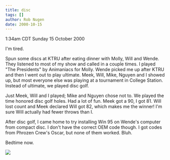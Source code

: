```yaml
---
title: disc
tags: []
author: Rob Nugen
date: 2000-10-15
---
```


<title>disc</title>
<p class=date>1:34am CDT Sunday 15 October 2000

<p>I'm tired.

<p>Spun some discs at KTRU after eating dinner with Molly, Will and
Wende.  They listened to most of my show and called in a couple times.
I played "The Presidents" by Animaniacs for Molly.  Wende picked me up
after KTRU and then I went out to play ultimate.  Meek, Will, Mike,
Nguyen and I showed up, but most everyone else was playing at a
tournament in College Station.  Instead of ultimate, we played disc
golf.

<p>Just Meek, Will and I played; Mike and Nguyen chose not to.  We
played the time honored disc golf holes.  Had a lot of fun.  Meek got
a 90, I got 81.  Will lost count and Meek declared Will got 82, which
makes me the winner!  I'm sure Will actually had fewer throws than I.

<p>After disc golf, I came home to try installing Win 95 on Wende's
computer from compact disc.  I don't have the correct OEM code
though.  I got codes from Phrozen Crew's Oscar, but none of them
worked.  Bluh.

<p>Bedtime now.

<p><img src='/images/rob/wL-ROB.gif'>

